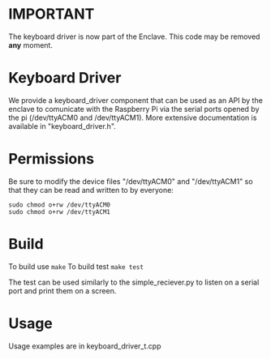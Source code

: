 # IMPORTANT

The keyboard driver is now part of the Enclave. This code may be removed **any** moment.

# Keyboard Driver

We provide a keyboard_driver component that can be used as an API by the enclave to comunicate with the Raspberry Pi via the serial ports opened by the pi (/dev/ttyACM0 and /dev/ttyACM1). More extensive documentation is available in "keyboard_driver.h".


# Permissions
Be sure to modify the device files "/dev/ttyACM0" and "/dev/ttyACM1" so that they can be read and written to by everyone:

~~~~
sudo chmod o+rw /dev/ttyACM0
sudo chmod o+rw /dev/ttyACM1
~~~~

# Build

To build use `make`
To build test `make test`

The test can be used similarly to the simple_reciever.py to listen on a serial port and print them on a screen.

# Usage 
Usage examples are in keyboard_driver_t.cpp